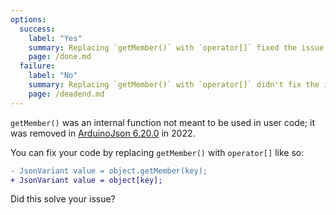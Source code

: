 ```yaml
---
options:
  success:
    label: "Yes"
    summary: Replacing `getMember()` with `operator[]` fixed the issue
    page: /done.md
  failure:
    label: "No"
    summary: Replacing `getMember()` with `operator[]` didn't fix the issue
    page: /deadend.md
---
```


`getMember()` was an internal function not meant to be used in user code; it was removed in [ArduinoJson 6.20.0](https://arduinojson.org/news/2022/12/26/arduinojson-6-20-0/) in 2022.

You can fix your code by replacing `getMember()` with `operator[]` like so:

```diff
- JsonVariant value = object.getMember(key);
+ JsonVariant value = object[key];
```

Did this solve your issue?
